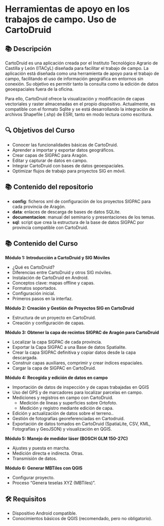 # Herramientas de apoyo en los trabajos de campo. Uso de CartoDruid

## 📚 Descripción
CartoDruid es una aplicación creada por el Instituto Tecnológico Agrario de Castilla y León (ITACyL) diseñada para facilitar el trabajo de campo.  La aplicación está diseñada como una herramienta de apoyo para el trabajo de campo, facilitando el uso de información geográfica en entornos sin conexión. Su objetivo es permitir tanto la consulta como la edición de datos geoespaciales fuera de la oficina.

Para ello, CartoDruid ofrece la visualización y modificación de capas vectoriales y raster almacenadas en el propio dispositivo. Actualmente, es compatible con el formato Sqlite y se está desarrollando la integración de archivos Shapefile (.shp) de ESRI, tanto en modo lectura como escritura.

## 🔍 Objetivos del Curso
- Conocer las funcionalidades básicas de CartoDruid.
- Aprender a importar y exportar datos geográficos.
- Crear capas de SIGPAC para Aragón.
- Editar y capturar de datos en campo.
- Integrar CartoDruid con bases de datos geoespaciales.
- Optimizar flujos de trabajo para proyectos SIG en móvil.

## 📚 Contenido del repositorio
- **config**: ficheros xml de configuración de los proyectos SIGPAC para cada provincia de Aragón.
- **data**: enlaces de descarga de bases de datos SQLite.
- **documentacion**: manual del seminario y presentaciones de los temas.
- **sql**: script que crea la estructura de la base de datos SIGPAC por provincia compatible con CartoDruid.


## 📚 Contenido del Curso
**Módulo 1: Introducción a CartoDruid y SIG Móviles**
   - ¿Qué es CartoDruid?
   - Diferencias entre CartoDruid y otros SIG móviles.
   - Instalación de CartoDruid en Android.
   - Conceptos clave: mapas offline y capas.
   - Formatos soportados. 
   - Configuración inicial.
   - Primeros pasos en la interfaz.
  
   
**Módulo 2: Creación y Gestión de Proyectos SIG en CartoDruid**
   - Estructura de un proyecto en CartoDruid.
   - Creación y configuración de capas.
   
**Módulo 3: Obtener la capa de recintos SIGPAC de Aragón para CartoDruid**
   - Localizar la capa SIGPAC de cada provincia.
   - Exportar la Capa SIGPAC a una Base de datos Spatialite.
   - Crear la capa SIGPAC definitiva y copiar datos desde la capa descargada.
   - Construir capas auxiliares, comprimir y crear índices espaciales.
   - Cargar la capa de SIGPAC en CartoDruid.
   
**Módulo 4: Recogida y edición de datos en campo**
   - Importación de datos de inspección y de capas trabajadas en QGIS 
   - Uso del GPS y de marcadores para localizar parcelas en campo. 
   - Mediciones y registros en campo con CartoDruid.  
     - Medición de líneas y superficies sobre Ortofoto. 
     - Medición y registro mediante edición de capa. 
   - Edición y actualización de datos sobre el terreno.. 
   - Gestión de fotografías georeferenciadas en Cartodruid. 
   - Exportación de datos tomados en CartoDruid (SpatiaLite, CSV, KML, Fotografías y GeoJSON) y visualización en QGIS. 

**Módulo 5: Manejo de medidor láser (BOSCH GLM 150-27C)**
   - Ajustes y puesta en marcha.
   - Medición directa e indirecta. Otras.
   - Transmisión de datos.


**Módulo 6: Generar MBTiles con QGIS**
   - Configurar proyecto. 
   - Proceso “Genera teselas XYZ (MBTiles)”.


## 🛠️ Requisitos
- Dispositivo Android compatible.
- Conocimientos básicos de QGIS (recomendado, pero no obligatorio).
